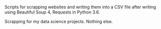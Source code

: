 Scripts for scrapping websites and writing them into a CSV file after writing using Beautiful Soup 4, Requests in Python 3.6.

Scrapping for my data science projects. Nothing else. 

